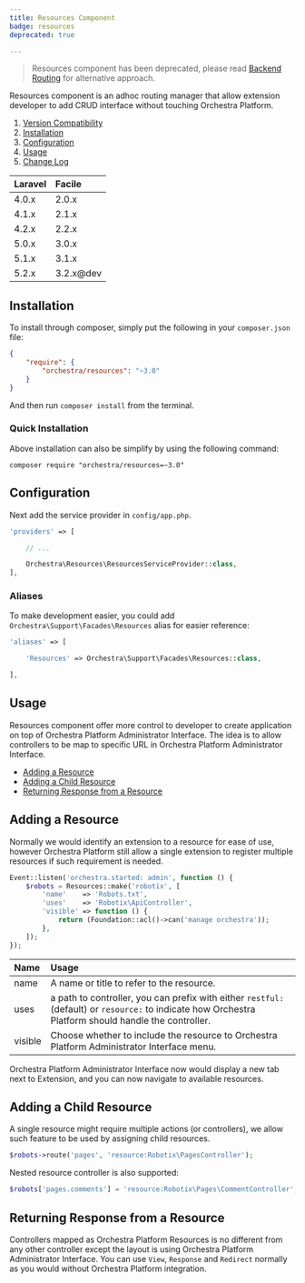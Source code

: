 ```yaml
---
title: Resources Component
badge: resources
deprecated: true

---
```


> Resources component has been deprecated, please read [Backend Routing]({doc-url}/routing#backend-routing) for alternative approach.

Resources component is an adhoc routing manager that allow extension developer to add CRUD interface without touching Orchestra Platform.

1. [Version Compatibility](#compatibility)
2. [Installation](#installation)
3. [Configuration](#configuration)
4. [Usage](#usage)
5. [Change Log]({doc-url}/components/resources/changes#v3-1)

Laravel    | Facile
:----------|:----------
 4.0.x     | 2.0.x
 4.1.x     | 2.1.x
 4.2.x     | 2.2.x
 5.0.x     | 3.0.x
 5.1.x     | 3.1.x
 5.2.x     | 3.2.x@dev

<a name="installation"></a>
## Installation

To install through composer, simply put the following in your `composer.json` file:

```json
{
    "require": {
        "orchestra/resources": "~3.0"
    }
}
```

And then run `composer install` from the terminal.

<a name="quick-installation"></a>
### Quick Installation

Above installation can also be simplify by using the following command:

    composer require "orchestra/resources=~3.0"

<a name="configuration"></a>
## Configuration

Next add the service provider in `config/app.php`.

```php
'providers' => [

    // ...

    Orchestra\Resources\ResourcesServiceProvider::class,
],
```

### Aliases

To make development easier, you could add `Orchestra\Support\Facades\Resources` alias for easier reference:

```php
'aliases' => [

    'Resources' => Orchestra\Support\Facades\Resources::class,

],
```

<a name="usage"></a>
## Usage

Resources component offer more control to developer to create application on top of Orchestra Platform Administrator Interface. The idea is to allow controllers to be map to specific URL in Orchestra Platform Administrator Interface.

* [Adding a Resource](#adding-a-resource)
* [Adding a Child Resource](#adding-a-child-resource)
* [Returning Response from a Resource](#returning-response-from-a-resource)

<a name="adding-a-resource"></a>
## Adding a Resource

Normally we would identify an extension to a resource for ease of use, however Orchestra Platform still allow a single extension to register multiple resources if such requirement is needed.

```php
Event::listen('orchestra.started: admin', function () {
    $robots = Resources::make('robotix', [
        'name'    => 'Robots.txt',
        'uses'    => 'Robotix\ApiController',
        'visible' => function () {
            return (Foundation::acl()->can('manage orchestra'));
        },
    ]);
});
```

Name     | Usage
:--------|:-------------------------------------------------------
name     | A name or title to refer to the resource.
uses     | a path to controller, you can prefix with either `restful:` (default) or `resource:` to indicate how Orchestra Platform should handle the controller.
visible  | Choose whether to include the resource to Orchestra Platform Administrator Interface menu.

Orchestra Platform Administrator Interface now would display a new tab next to Extension, and you can now navigate to available resources.

<a name="adding-a-child-resource"></a>
## Adding a Child Resource

A single resource might require multiple actions (or controllers), we allow such feature to be used by assigning child resources.

```php
$robots->route('pages', 'resource:Robotix\PagesController');
```

Nested resource controller is also supported:

```php
$robots['pages.comments'] = 'resource:Robotix\Pages\CommentController';
```

<a name="returning-response-from-a-resource"></a>
## Returning Response from a Resource

Controllers mapped as Orchestra Platform Resources is no different from any other controller except the layout is using Orchestra Platform Administrator Interface. You can use `View`, `Response` and `Redirect` normally as you would without Orchestra Platform integration.

